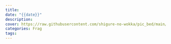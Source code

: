 ```yaml
---
title: 
date: "{{date}}"
description: 
cover: https://raw.githubusercontent.com/shigure-no-wokka/pic_bed/main/imgs/family_frag.jpg
categories: Frag
tags:
---
```



<!--more-->
